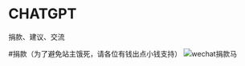 # CHATGPT
捐款、建议、交流

#捐款（为了避免站主饿死，请各位有钱出点小钱支持）
![wechat捐款马](https://user-images.githubusercontent.com/22914268/222339624-5e7352a3-363a-479e-9635-c75555f94c8f.jpg)
